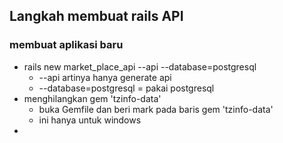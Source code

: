 ## Langkah membuat rails API

### membuat aplikasi baru

  * rails new market_place_api --api --database=postgresql
    * --api artinya hanya generate api
    * --database=postgresql = pakai postgresql
  * menghilangkan gem 'tzinfo-data'
    * buka Gemfile dan beri mark pada baris gem 'tzinfo-data'
    * ini hanya untuk windows
  * 